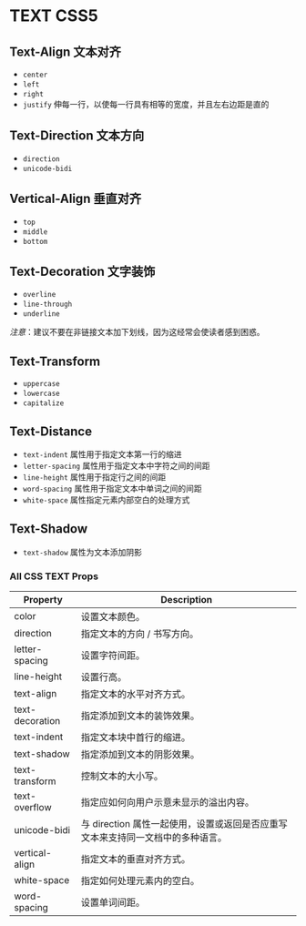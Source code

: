 # TEXT CSS5

## Text-Align 文本对齐
- `center`
- `left`
- `right`
- `justify` 伸每一行，以使每一行具有相等的宽度，并且左右边距是直的

## Text-Direction 文本方向
- `direction`
- `unicode-bidi`

## Vertical-Align 垂直对齐
- `top`
- `middle`
- `bottom`

## Text-Decoration 文字装饰
- `overline`
- `line-through`
- `underline`

_注意_：建议不要在非链接文本加下划线，因为这经常会使读者感到困惑。

## Text-Transform
- `uppercase`
- `lowercase`
- `capitalize`

## Text-Distance
- `text-indent` 属性用于指定文本第一行的缩进
- `letter-spacing` 属性用于指定文本中字符之间的间距
- `line-height` 属性用于指定行之间的间距
- `word-spacing` 属性用于指定文本中单词之间的间距
- `white-space` 属性指定元素内部空白的处理方式

## Text-Shadow
- `text-shadow` 属性为文本添加阴影

### All CSS TEXT Props
Property|Description
-|-
color|设置文本颜色。
direction|指定文本的方向 / 书写方向。
letter-spacing|设置字符间距。
line-height|设置行高。
text-align|指定文本的水平对齐方式。
text-decoration|指定添加到文本的装饰效果。
text-indent|指定文本块中首行的缩进。
text-shadow|指定添加到文本的阴影效果。
text-transform|控制文本的大小写。
text-overflow|指定应如何向用户示意未显示的溢出内容。
unicode-bidi|与 direction 属性一起使用，设置或返回是否应重写文本来支持同一文档中的多种语言。
vertical-align|指定文本的垂直对齐方式。
white-space|指定如何处理元素内的空白。
word-spacing|设置单词间距。
